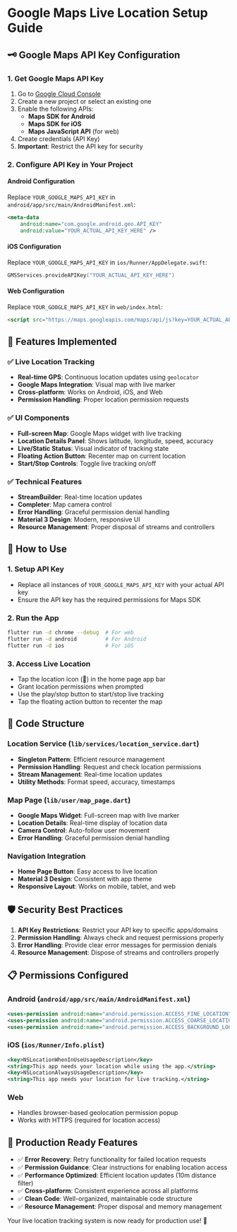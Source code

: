 # Google Maps Live Location Setup Guide

## 🗝️ Google Maps API Key Configuration

### 1. Get Google Maps API Key

1. Go to [Google Cloud Console](https://console.cloud.google.com/)
2. Create a new project or select an existing one
3. Enable the following APIs:
   - **Maps SDK for Android**
   - **Maps SDK for iOS** 
   - **Maps JavaScript API** (for web)
4. Create credentials (API Key)
5. **Important**: Restrict the API key for security

### 2. Configure API Key in Your Project

#### Android Configuration
Replace `YOUR_GOOGLE_MAPS_API_KEY` in `android/app/src/main/AndroidManifest.xml`:

```xml
<meta-data
    android:name="com.google.android.geo.API_KEY"
    android:value="YOUR_ACTUAL_API_KEY_HERE" />
```

#### iOS Configuration
Replace `YOUR_GOOGLE_MAPS_API_KEY` in `ios/Runner/AppDelegate.swift`:

```swift
GMSServices.provideAPIKey("YOUR_ACTUAL_API_KEY_HERE")
```

#### Web Configuration
Replace `YOUR_GOOGLE_MAPS_API_KEY` in `web/index.html`:

```html
<script src="https://maps.googleapis.com/maps/api/js?key=YOUR_ACTUAL_API_KEY_HERE&libraries=places"></script>
```

## 📱 Features Implemented

### ✅ Live Location Tracking
- **Real-time GPS**: Continuous location updates using `geolocator`
- **Google Maps Integration**: Visual map with live marker
- **Cross-platform**: Works on Android, iOS, and Web
- **Permission Handling**: Proper location permission requests

### ✅ UI Components
- **Full-screen Map**: Google Maps widget with live tracking
- **Location Details Panel**: Shows latitude, longitude, speed, accuracy
- **Live/Static Status**: Visual indicator of tracking state
- **Floating Action Button**: Recenter map on current location
- **Start/Stop Controls**: Toggle live tracking on/off

### ✅ Technical Features
- **StreamBuilder**: Real-time location updates
- **Completer<GoogleMapController>**: Map camera control
- **Error Handling**: Graceful permission denial handling
- **Material 3 Design**: Modern, responsive UI
- **Resource Management**: Proper disposal of streams and controllers

## 🚀 How to Use

### 1. Setup API Key
- Replace all instances of `YOUR_GOOGLE_MAPS_API_KEY` with your actual API key
- Ensure the API key has the required permissions for Maps SDK

### 2. Run the App
```bash
flutter run -d chrome --debug  # For web
flutter run -d android         # For Android
flutter run -d ios             # For iOS
```

### 3. Access Live Location
- Tap the location icon (📍) in the home page app bar
- Grant location permissions when prompted
- Use the play/stop button to start/stop live tracking
- Tap the floating action button to recenter the map

## 🔧 Code Structure

### Location Service (`lib/services/location_service.dart`)
- **Singleton Pattern**: Efficient resource management
- **Permission Handling**: Request and check location permissions
- **Stream Management**: Real-time location updates
- **Utility Methods**: Format speed, accuracy, timestamps

### Map Page (`lib/user/map_page.dart`)
- **Google Maps Widget**: Full-screen map with live marker
- **Location Details**: Real-time display of location data
- **Camera Control**: Auto-follow user movement
- **Error Handling**: Graceful permission denial handling

### Navigation Integration
- **Home Page Button**: Easy access to live location
- **Material 3 Design**: Consistent with app theme
- **Responsive Layout**: Works on mobile, tablet, and web

## 🛡️ Security Best Practices

1. **API Key Restrictions**: Restrict your API key to specific apps/domains
2. **Permission Handling**: Always check and request permissions properly
3. **Error Handling**: Provide clear error messages for permission denials
4. **Resource Management**: Dispose of streams and controllers properly

## 📋 Permissions Configured

### Android (`android/app/src/main/AndroidManifest.xml`)
```xml
<uses-permission android:name="android.permission.ACCESS_FINE_LOCATION" />
<uses-permission android:name="android.permission.ACCESS_COARSE_LOCATION" />
<uses-permission android:name="android.permission.ACCESS_BACKGROUND_LOCATION" />
```

### iOS (`ios/Runner/Info.plist`)
```xml
<key>NSLocationWhenInUseUsageDescription</key>
<string>This app needs your location while using the app.</string>
<key>NSLocationAlwaysUsageDescription</key>
<string>This app needs your location for live tracking.</string>
```

### Web
- Handles browser-based geolocation permission popup
- Works with HTTPS (required for location access)

## 🎯 Production Ready Features

- ✅ **Error Recovery**: Retry functionality for failed location requests
- ✅ **Permission Guidance**: Clear instructions for enabling location access
- ✅ **Performance Optimized**: Efficient location updates (10m distance filter)
- ✅ **Cross-platform**: Consistent experience across all platforms
- ✅ **Clean Code**: Well-organized, maintainable code structure
- ✅ **Resource Management**: Proper disposal and memory management

Your live location tracking system is now ready for production use! 🚀
